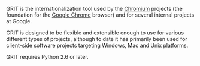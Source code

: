 GRIT is the internationalization tool used by the [Chromium](http://www.chromium.org/) projects (the foundation for the [Google Chrome](http://www.google.com/chrome) browser) and for several internal projects at Google.

GRIT is designed to be flexible and extensible enough to use for various different types of projects, although to date it has primarily been used for client-side software projects targeting Windows, Mac and Unix platforms.

GRIT requires Python 2.6 or later.